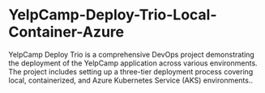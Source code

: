 # YelpCamp-Deploy-Trio-Local-Container-Azure
YelpCamp Deploy Trio is a comprehensive DevOps project demonstrating the deployment of the YelpCamp application across various environments. The project includes setting up a three-tier deployment process covering local, containerized, and Azure Kubernetes Service (AKS) environments..
